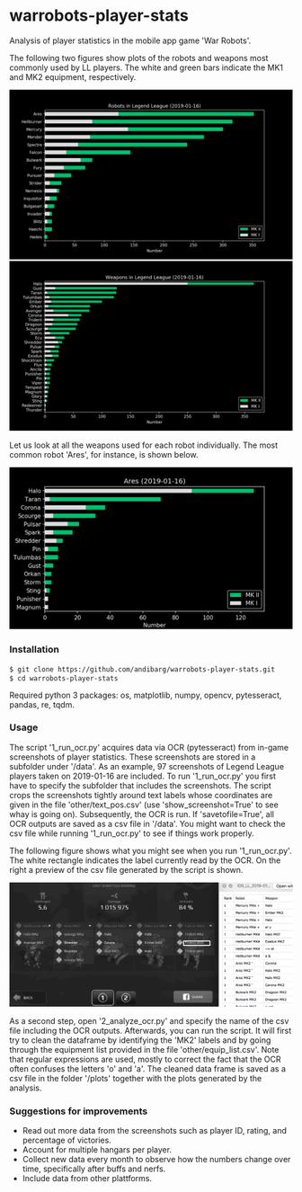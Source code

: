 # warrobots-player-stats
Analysis of player statistics in the mobile app game 'War Robots'. 

The following two figures show plots of the robots and weapons most commonly used by LL players. The white and green bars indicate the MK1 and MK2 equipment, respectively.

![Screenshot](plots/iOS_LL_2019-01-16/Robots.png)
![Screenshot](plots/iOS_LL_2019-01-16/Weapons.png)

Let us look at all the weapons used for each robot individually. The most common robot 'Ares', for instance, is shown below.

![Screenshot](plots/iOS_LL_2019-01-16/Ares.png)


### Installation
```
$ git clone https://github.com/andibarg/warrobots-player-stats.git
$ cd warrobots-player-stats
```
Required python 3 packages: os, matplotlib, numpy, opencv, pytesseract, pandas, re, tqdm.

### Usage

The script '1_run_ocr.py' acquires data via OCR (pytesseract) from in-game screenshots of player statistics. These screenshots are stored in a subfolder under '/data'. As an example, 97 screenshots of Legend League players taken on 2019-01-16 are included. To run '1_run_ocr.py' you first have to specify the subfolder that includes the screenshots. The script crops the screenshots tightly around text labels whose coordinates are given in the file 'other/text_pos.csv' (use 'show_screenshot=True' to see whay is going on). Subsequently, the OCR is run. If 'savetofile=True', all OCR outputs are saved as a csv file in '/data'. You might want to check the csv file while running '1_run_ocr.py' to see if things work properly.

The following figure shows what you might see when you run '1_run_ocr.py'. The white rectangle indicates the label currently read by the OCR. On the right a preview of the csv file generated by the script is shown.

![Screenshot](other/ocr_running_example.png)

As a second step, open '2_analyze_ocr.py' and specify the name of the csv file including the OCR outputs. Afterwards, you can run the script. It will first try to clean the dataframe by identifying the 'MK2' labels and by going through the equipment list provided in the file 'other/equip_list.csv'. Note that regular expressions are used, mostly to correct the fact that the OCR often confuses the letters 'o' and 'a'. The cleaned data frame is saved as a csv file in the folder '/plots' together with the plots generated by the analysis.

### Suggestions for improvements

- Read out more data from the screenshots such as player ID, rating, and percentage of victories.
- Account for multiple hangars per player.
- Collect new data every month to observe how the numbers change over time, specifically after buffs and nerfs.
- Include data from other plattforms.
